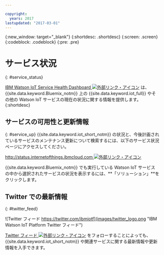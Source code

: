 ```yaml
---

copyright:
  years: 2017
lastupdated: "2017-03-01"
---
```


{:new_window: target="_blank"}
{:shortdesc: .shortdesc}
{:screen: .screen}
{:codeblock: .codeblock}
{:pre: .pre}

# サービス状況
{: #service_status}

[IBM Watson IoT Service Health Dashboard ![外部リンク・アイコン](../../icons/launch-glyph.svg "外部リンク・アイコン")](https://status.internetofthings.ibmcloud.com) は、{{site.data.keyword.Bluemix_notm}} 上の {{site.data.keyword.iot_full}} やその他の Watson IoT サービスの現在の状況に関する情報を提供します。
{:shortdesc}

## サービスの可用性と更新情報
{: #service_up}
{{site.data.keyword.iot_short_notm}} の状況と、今後計画されているサービスのメンテナンス更新について検索するには、以下のサービス状況ページにアクセスしてください。

[http://status.internetofthings.ibmcloud.com ![外部リンク・アイコン](../../icons/launch-glyph.svg "外部リンク・アイコン")](http://status.internetofthings.ibmcloud.com)

{{site.data.keyword.Bluemix_notm}} でも実行している Watson IoT サービスの中から選択されたサービスの状況を表示するには、**「ソリューション」**をクリックします。

## Twitter での最新情報
{: #twitter_feed}

![Twitter フィード https://twitter.com/ibmiotf](images/twitter_logo.png "IBM Watson IoT Platform Twitter フィード")

[Twitter フィード ![外部リンク・アイコン](../../icons/launch-glyph.svg "外部リンク・アイコン")](https://twitter.com/ibmiotf) をフォローすることによっても、{{site.data.keyword.iot_short_notm}} や関連サービスに関する最新情報や更新情報を入手できます。
